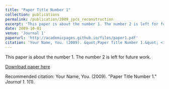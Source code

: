 ```yaml
---
title: "Paper Title Number 1"
collection: publications
permalink: /publication/2009_jpcs_reconstruction
excerpt: 'This paper is about the number 1. The number 2 is left for future work.'
date: 2009-10-01
venue: 'Journal 1'
paperurl: 'http://academicpages.github.io/files/paper1.pdf'
citation: 'Your Name, You. (2009). &quot;Paper Title Number 1.&quot; <i>Journal 1</i>. 1(1).'
---
```

This paper is about the number 1. The number 2 is left for future work.

[Download paper here](http://ze-ouyang.github.io/files/2009_jpcs_reconstruction.pdf)

Recommended citation: Your Name, You. (2009). "Paper Title Number 1." <i>Journal 1</i>. 1(1).
